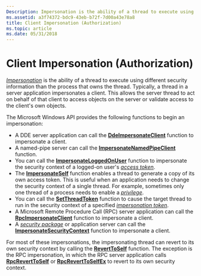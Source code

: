 ```yaml
---
Description: Impersonation is the ability of a thread to execute using different security information than the process that owns the thread.
ms.assetid: a3f74372-bdc9-43eb-b72f-7d00a43e78a8
title: Client Impersonation (Authorization)
ms.topic: article
ms.date: 05/31/2018
---
```


# Client Impersonation (Authorization)

[*Impersonation*](https://docs.microsoft.com/windows/desktop/SecGloss/i-gly) is the ability of a thread to execute using different security information than the process that owns the thread. Typically, a thread in a server application impersonates a client. This allows the server thread to act on behalf of that client to access objects on the server or validate access to the client's own objects.

The Microsoft Windows API provides the following functions to begin an impersonation:

-   A DDE server application can call the [**DdeImpersonateClient**](https://msdn.microsoft.com/library/ms648756(v=VS.85).aspx) function to impersonate a client.
-   A named-pipe server can call the [**ImpersonateNamedPipeClient**](https://msdn.microsoft.com/library/Aa378618(v=VS.85).aspx) function.
-   You can call the [**ImpersonateLoggedOnUser**](https://msdn.microsoft.com/library/Aa378612(v=VS.85).aspx) function to impersonate the security context of a logged-on user's [*access token*](https://docs.microsoft.com/windows/desktop/SecGloss/a-gly).
-   The [**ImpersonateSelf**](https://msdn.microsoft.com/library/Aa378729(v=VS.85).aspx) function enables a thread to generate a copy of its own access token. This is useful when an application needs to change the security context of a single thread. For example, sometimes only one thread of a process needs to enable a [*privilege*](https://docs.microsoft.com/windows/desktop/SecGloss/p-gly).
-   You can call the [**SetThreadToken**](https://msdn.microsoft.com/library/Aa379590(v=VS.85).aspx) function to cause the target thread to run in the security context of a specified [*impersonation token*](https://docs.microsoft.com/windows/desktop/SecGloss/i-gly).
-   A Microsoft Remote Procedure Call (RPC) server application can call the [**RpcImpersonateClient**](https://docs.microsoft.com/windows/desktop/api/rpcdce/nf-rpcdce-rpcimpersonateclient) function to impersonate a client.
-   A [*security package*](https://docs.microsoft.com/windows/desktop/SecGloss/s-gly) or application server can call the [**ImpersonateSecurityContext**](https://docs.microsoft.com/windows/desktop/api/sspi/nf-sspi-impersonatesecuritycontext) function to impersonate a client.

For most of these impersonations, the impersonating thread can revert to its own security context by calling the [**RevertToSelf**](https://msdn.microsoft.com/library/Aa379317(v=VS.85).aspx) function. The exception is the RPC impersonation, in which the RPC server application calls [**RpcRevertToSelf**](https://docs.microsoft.com/windows/desktop/api/rpcdce/nf-rpcdce-rpcreverttoself) or [**RpcRevertToSelfEx**](https://docs.microsoft.com/windows/desktop/api/rpcdce/nf-rpcdce-rpcreverttoselfex) to revert to its own security context.

 

 



